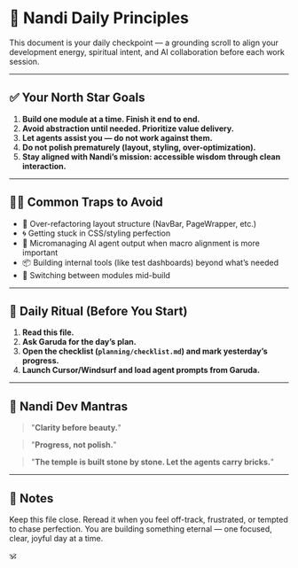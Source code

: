 
# 🌄 Nandi Daily Principles

This document is your daily checkpoint — a grounding scroll to align your development energy, spiritual intent, and AI collaboration before each work session.

---

## ✅ Your North Star Goals

1. **Build one module at a time. Finish it end to end.**
2. **Avoid abstraction until needed. Prioritize value delivery.**
3. **Let agents assist you — do not work against them.**
4. **Do not polish prematurely (layout, styling, over-optimization).**
5. **Stay aligned with Nandi’s mission: accessible wisdom through clean interaction.**

---

## 🙅‍♂️ Common Traps to Avoid

- 🔁 Over-refactoring layout structure (NavBar, PageWrapper, etc.)
- 🌀 Getting stuck in CSS/styling perfection
- 🔬 Micromanaging AI agent output when macro alignment is more important
- 📦 Building internal tools (like test dashboards) beyond what’s needed
- 🧩 Switching between modules mid-build

---

## 🧘 Daily Ritual (Before You Start)

1. **Read this file.**
2. **Ask Garuda for the day’s plan.**
3. **Open the checklist (`planning/checklist.md`) and mark yesterday’s progress.**
4. **Launch Cursor/Windsurf and load agent prompts from Garuda.**

---

## 🪷 Nandi Dev Mantras

> "**Clarity before beauty.**"

> "**Progress, not polish.**"

> "**The temple is built stone by stone. Let the agents carry bricks.**"

---

## 📌 Notes

Keep this file close. Reread it when you feel off-track, frustrated, or tempted to chase perfection. You are building something eternal — one focused, clear, joyful day at a time.

🕉️

